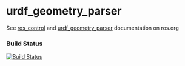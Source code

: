 urdf_geometry_parser
===============

See [ros_control](http://wiki.ros.org/ros_control) and [urdf_geometry_parser](http://wiki.ros.org/urdf_geometry_parser) documentation on ros.org

### Build Status
[![Build Status](https://travis-ci.org/ros-controls/urdf_geometry_parser.png?branch=kinetic-devel)](https://travis-ci.org/ros-controls/urdf_geometry_parser)

